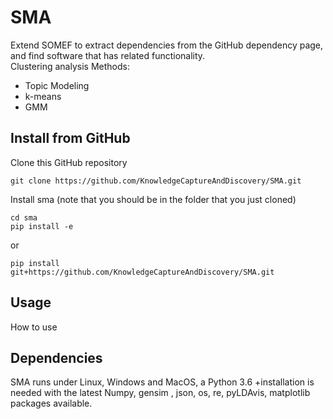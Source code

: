 # SMA
Extend SOMEF to extract dependencies from the GitHub dependency page, and find software that has related functionality.        
Clustering analysis Methods:
* Topic Modeling
* k-means
* GMM


## Install from GitHub

Clone this GitHub repository

```
git clone https://github.com/KnowledgeCaptureAndDiscovery/SMA.git
```

Install sma (note that you should be in the folder that you just cloned)

```
cd sma
pip install -e
```

or
```
pip install git+https://github.com/KnowledgeCaptureAndDiscovery/SMA.git
```

## Usage 
How to use

## Dependencies

SMA runs under Linux, Windows and MacOS, a Python 3.6 +installation is needed with the latest Numpy, gensim , json, os, re, pyLDAvis, matplotlib packages available.


